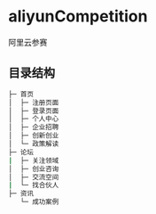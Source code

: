 # aliyunCompetition
阿里云参赛

## 目录结构

```bash
├─ 首页
│  ├─ 注册页面
│  ├─ 登录页面
│  ├─ 个人中心
│  ├─ 企业招聘
│  ├─ 创新创业
│  └─ 政策解读
├─ 论坛
|  ├─ 关注领域
│  ├─ 创业咨询
│  ├─ 交流空间
|  └─ 找合伙人
├─ 资讯
   └─ 成功案例
```
```bash
